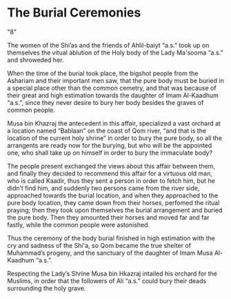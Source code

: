 The Burial Ceremonies
=====================

"8"

The women of the Shi’as and the friends of Ahlil-baiyt “a.s.” took up
on themselves the vitual ablution of the Holy body of the Lady Ma'sooma
“a.s.” and shroweded her.

When the time of the burial took place, the bigshot people from the
Ashariam and their important men saw, that the pure body must be buried
in a special place other than the common cemetry, and that was because
of their great and high estimation towards the daughter of Imam
Al-Kaadhum “a.s.”, since they never desire to bury her body besides the
graves of common people.

Musa bin Khazraj the antecedent in this affair, specialized a vast
orchard at a location named “Bablaan” on the coast of Qom river, “and
that is the location of the current holy shrine” in order to bury the
pure body, so all the arrangents are ready now for the burying, but who
will be the appointed one, who shall take up on himself in order to bury
the immaculate body?

The people present exchanged the views about this affair between them,
and finally they decided to recommend this affair for a virtuous old
man, who is called Kaadir, thus they sent a person in order to fetch
him, but he didn’t find him, and suddenly two persons came from the
river side, approached towards the burial location, and when they
approached to the pure body location, they came down from their horses,
perfomed the ritual praying; then they took upon themselves the burial
arrangement and buried the pure body. Then they amounted their horses
and moved far and far fastly, while the common people were astonished.

Thus the ceremony of the body burial finished in high estimation with
the cry and sadness of the Shi'a, so Qom became the true shelter of
Muhammad’s progeny, and the sanctuary of the daughter of Imam Musa
Al-Kaadhum “a.s.”.

Respecting the Lady’s Shrine Musa bin Hkazraj intailed his orchard for
the Muslims, in order that the followers of Ali “a.s.” could bury their
deads surrounding the holy grave.


